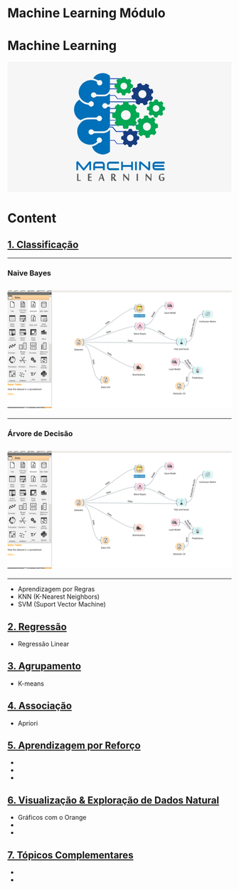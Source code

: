 # Machine Learning Módulo



# Machine Learning
![title](assets/machine-learing2.png)



# Content

## [1. Classificação](./1-Classificacao/)
---
  ### Naive Bayes
 ![title](1-Classificacao/naive-bayes-classificacao.gif)
---
 ---
  ### Árvore de Decisão

   ![title](1-Classificacao/naive-bayes-classificacao.gif)
---
---
  - Aprendizagem por Regras
  - KNN (K-Nearest Neighbors) 
  - SVM (Suport Vector Machine) 

## [2. Regressão](./2-Regressao/)
  - Regressão Linear


## [3. Agrupamento](./3-Agrupamento/)
  - K-means

## [4. Associação](./4-Associacao/)
  - Apriori

## [5. Aprendizagem por Reforço](./5-Aprendizagem-por-Reforco/)
  - 
  -
  - 

## [6. Visualização & Exploração de Dados Natural](./6-Visualizacao-Exploracao-Dados/)
  - Gráficos com o Orange
  -
  -


## [7. Tópicos Complementares](./7-Topicos-Complementares/)
  - 
  -



